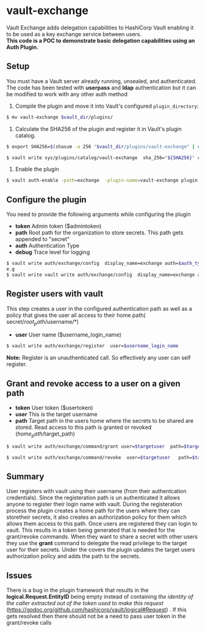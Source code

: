 # vault-exchange
Vault Exchange adds delegation capabilities to HashiCorp Vault enabling it to be used as a key exchange service between users.  
**This code is a POC to demonstrate basic delegation capabilities using an Auth Plugin.**

## Setup
You must have a Vault server already running, unsealed, and authenticated. The code has been tested with **userpass** and **ldap**  authentication but it can be modified to work with any other auth method

1. Compile the plugin and move it into Vault's configured `plugin_directory`:

  ```sh
  $ mv vault-exchange $vault_dir/plugins/
  ```

1. Calculate the SHA256 of the plugin and register it in Vault's plugin catalog.

  ```sh
  $ export SHA256=$(shasum -a 256 "$vault_dir/plugins/vault-exchange" | cut -d' ' -f1)

  $ vault write sys/plugins/catalog/vault-exchange  sha_256="${SHA256}" command="vault-exchange"
  ```

1. Enable the plugin

  ```sh
  $ vault auth-enable -path=exchange  -plugin-name=vault-exchange plugin
  ```

## Configure the plugin 
You need to provide the following arguments while configuring the plugin
* **token** Admin token ($admintoken)
* **path** Root path for the organization to store secrets. This path gets appended to "secret" 
* **auth** Authentication Type 
* **debug** Trace level for logging 

```sh
$ vault write auth/exchange/config  display_name=exchange auth=$auth_type path=$root_path token=$admintoken
e.g
$ vault write vault write auth/exchange/config  display_name=exchange auth=ldap path=mycompany/myorg token=$admintoken debug=1
```
## Register users with vault
This step creates a user in the configured authentication path as well as a policy that gives the user all access to their home path(  secret/$root_path/$username/*)
* **user** User name ($username_login_name)
```sh
$ vault write auth/exchange/register  user=$username_login_name
```
**Note:** Register is an unauthenticated call. So effectively any user can self register.

## Grant and revoke access to a user on a given path
* **token** User token ($usertoken)
* **user** This is the target username   
* **path** Target path in the users home where the secrets to be shared are stored. Read access  to this path is granted or revoked ($home_path/$target_path)

```sh
$ vault write auth/exchange/command/grant user=$targetuser  path=$target_path token=$usertoken

$ vault write auth/exchange/command/revoke  user=$targetuser   path=$target_path token=$usertoken
```
## Summary
User registers with vault using their username (from their authentcation credentials). Since the registeration path is un authenticated it allows anyone to register their login name with vault. During the registeration process the plugin creates a home path for the users where they can storetheir secrets, it also creates an authorization policy for them which allows them access to this path. 
Once users are registered they can login to vault. This results in a token being generated that is needed for the grant/revoke commands. When they want to share a secret with other users they use the **grant** command to delegate the read privilege to the target user for their secrets. Under the covers the plugin updates the target users authorization policy and adds the path to the secrets.



## Issues
There is a bug in the plugin framework that results in the **logical.Request.EntityID** being empty instead of containing 
*the identity of the caller extracted out of the token used to make this request* (https://godoc.org/github.com/hashicorp/vault/logical#Request) . If this gets resolved then there should not be a need to pass user token in the grant/revoke calls  


